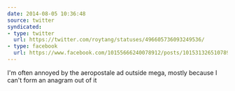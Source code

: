 ```yaml
---
date: 2014-08-05 10:36:48
source: twitter
syndicated:
- type: twitter
  url: https://twitter.com/roytang/statuses/496605736093249536/
- type: facebook
  url: https://www.facebook.com/10155666240078912/posts/10153132651078912
---
```


I'm often annoyed by the aeropostale ad outside mega, mostly because I can't form an anagram out of it